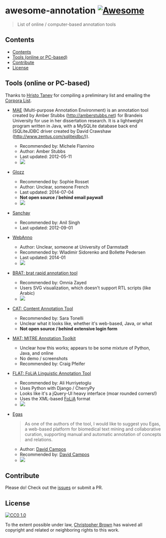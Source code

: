 # awesome-annotation [![Awesome](https://cdn.rawgit.com/sindresorhus/awesome/d7305f38d29fed78fa85652e3a63e154dd8e8829/media/badge.svg)](https://github.com/sindresorhus/awesome)

> List of online / computer-based annotation tools

## Contents

- [Contents](#contents)
- [Tools (online or PC-based)](#tools-online-or-pc-based)
- [Contribute](#contribute)
- [License](#license)

## Tools (online or PC-based)

Thanks to [Hristo Tanev](mailto:htanev@yahoo.co.uk) for compiling a preliminary list and emailing the [Corpora List](mailto:corpora@hd.uib.no).

* [MAE](https://code.google.com/p/mae-annotation/) (Multi-purpose Annotation Environment) is an annotation tool created by Amber Stubbs (http://amberstubbs.net) for Brandeis University for use in her dissertation research. It is a lightweight program written in Java, with a MySQLite database back end (SQLiteJDBC driver created by David Crawshaw (http://www.zentus.com/sqlitejdbc/)).
  - Recommended by: Michele Flannino
  - Author: Amber Stubbs
  - Last updated: 2012-05-11
  - <img src="img/mae-01.png">

* [Glozz](http://www.glozz.org/)
  - Recommended by: Sophie Rosset
  - Author: Unclear, someone French
  - Last updated: 2014-07-04
  - **Not open source / behind email paywall**
  - <img src="img/glozz-01.jpg">

* [Sanchay](http://sanchay.co.in)
  - Recommended by: Anil Singh
  - Last updated: 2012-09-01

* [WebAnno](https://code.google.com/p/webanno/)
  - Author: Unclear, someone at University of Darmstadt
  - Recommended by: Wladimir Sidorenko and Bollette Pedersen
  - Last updated: 2014-01
  - <img src="img/webanno-01.png">

* [BRAT: brat rapid annotation tool](http://brat.nlplab.org/)
  - Recommended by: Omnia Zayed
  - Users SVG visualization, which doesn't support RTL scripts (like Arabic)
  - <img src="img/brat-01.png">

* [CAT: Content Annotation Tool](https://dh.fbk.eu/resources/cat-content-annotation-tool)
  - Recommended by: Sara Tonelli
  - Unclear what it looks like, whether it's web-based, Java, or what
  - **Not open source / behind extensive login form**

* [MAT: MITRE Annotation Toolkit](http://mat-annotation.sourceforge.net/)
  - Unclear how this works; appears to be some mixture of Python, Java, and online
  - No demo / screenshots
  - Recommended by: Craig Pfeifer

* [FLAT: FoLiA Linguistic Annotation Tool](https://github.com/proycon/flat)
  - Recommended by: Ali Hurriyetoglu
  - Uses Python with Django / CherryPy
  - Looks like it's a jQuery-UI heavy interface (moar rounded corners!)
  - Uses the XML-based [FoLiA](http://proycon.github.io/folia/) format
  - <img src="img/flat-01.png">

* [Egas](http://bioinformatics.ua.pt/egas/)
  > As one of the authors of the tool, I would like to suggest you Egas, a web-based platform for biomedical text mining and collaborative curation, supporting manual and automatic annotation of concepts and relations.
  - Author: [David Campos](mailto:david.campos@ua.pt)
  - Recommended by: [David Campos](mailto:david.campos@ua.pt)
  - <img src="img/egas-01.png">


## Contribute

Please do! Check out the [issues](https://github.com/chbrown/awesome-annotation/issues) or submit a PR.

## License

[![CC0 1.0](https://chbrown.github.io/licenses/CC0/0-public-domain.png)](https://creativecommons.org/publicdomain/zero/1.0/)

To the extent possible under law, [Christopher Brown](https://github.com/chbrown) has waived all copyright and related or neighboring rights to this work.
